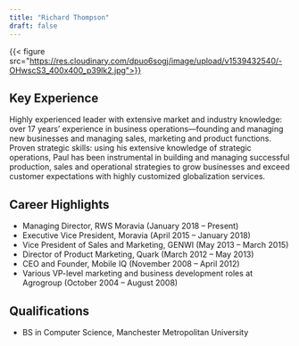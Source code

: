 ```yaml
---
title: "Richard Thompson"
draft: false
---
```

{{< figure src="https://res.cloudinary.com/dpuo6sogj/image/upload/v1539432540/-OHwscS3_400x400_p39lk2.jpg">}}

## Key Experience
Highly experienced leader with extensive market and industry knowledge: over 17 years’ experience in business operations—founding and managing new businesses and managing sales, marketing and product functions.
Proven strategic skills: using his extensive knowledge of strategic operations, Paul has been instrumental in building and managing successful production, sales and operational strategies to grow businesses and exceed customer expectations with highly customized globalization services.

## Career Highlights
* Managing Director, RWS Moravia (January 2018 – Present)
* Executive Vice President, Moravia (April 2015 – January 2018)
* Vice President of Sales and Marketing, GENWI (May 2013 – March 2015)
* Director of Product Marketing, Quark (March 2012 – May 2013)
* CEO and Founder, Mobile IQ (November 2008 – April 2012)
* Various VP-level marketing and business development roles at Agrogroup (October 2004 – August 2008)

## Qualifications
* BS in Computer Science, Manchester Metropolitan University

